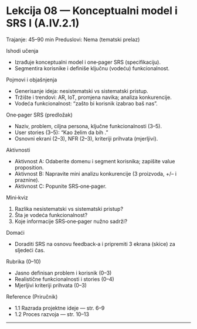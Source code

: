 # Lekcija 08 — Konceptualni model i SRS I (A.IV.2.1)

Trajanje: 45–90 min
Preduslovi: Nema (tematski prelaz)

Ishodi učenja
- Izrađuje konceptualni model i one‑pager SRS (specifikaciju).
- Segmentira korisnike i definiše ključnu (vodeću) funkcionalnost.

Pojmovi i objašnjenja
- Generisanje ideja: nesistematski vs sistematski pristup.
- Tržište i trendovi: AR, IoT, promjena navika; analiza konkurencije.
- Vodeća funkcionalnost: “zašto bi korisnik izabrao baš nas”.

One‑pager SRS (predložak)
- Naziv, problem, ciljna persona, ključne funkcionalnosti (3–5).
- User stories (3–5): “Kao <korisnik> želim <cilj> da bih <vrijednost>.”
- Osnovni ekrani (2–3), NFR (2–3), kriteriji prihvata (mjerljivi).

Aktivnosti
- Aktivnost A: Odaberite domenu i segment korisnika; zapišite value proposition.
- Aktivnost B: Napravite mini analizu konkurencije (3 proizvoda, +/– i praznine).
- Aktivnost C: Popunite SRS‑one‑pager.

Mini‑kviz
1) Razlika nesistematski vs sistematski pristup?
2) Šta je vodeća funkcionalnost?
3) Koje informacije SRS‑one‑pager nužno sadrži?

Domaći
- Doraditi SRS na osnovu feedback‑a i pripremiti 3 ekrana (skice) za sljedeći čas.

Rubrika (0–10)
- Jasno definisan problem i korisnik (0–3)
- Realistične funkcionalnosti i stories (0–4)
- Mjerljivi kriteriji prihvata (0–3)

Reference (Priručnik)
- 1.1 Razrada projektne ideje — str. 6–9
- 1.2 Proces razvoja — str. 10–13

---